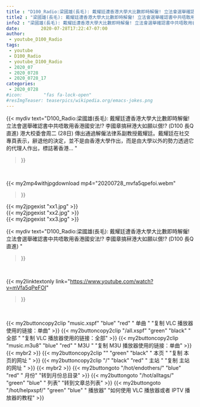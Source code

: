 ```yaml
---
title : "D100_Radio:梁國雄(長毛): 戴耀廷遭香港大學大比數即時解僱! 立法會選舉確認書中共唔敢用香港國安法!? 李國章搞冧港大如願以償!?  (D100 長Q直進) "
title2 : "梁國雄(長毛): 戴耀廷遭香港大學大比數即時解僱! 立法會選舉確認書中共唔敢用香港國安法!? 李國章搞冧港大如願以償!?  (D100 長Q直進) "
info2 : "梁國雄(長毛): 戴耀廷遭香港大學大比數即時解僱! 立法會選舉確認書中共唔敢用香港國安法!? 李國章搞冧港大如願以償!? (D100 長Q直進) 港大校委會周二 (28日) 傳出通過解僱法律系副教授戴耀廷。戴耀廷在社交專頁表示，辭退他的決定，並不是由香港大學作出，而是由大學以外的勢力透過它的代理人作出，標誌著香港... "
date:        2020-07-28T17:22:47-07:00
author:
 - youtube_D100_Radio
tags:
 - youtube
 - D100_Radio
 - youtube_D100_Radio
 - 2020_07
 - 2020_0728
 - 2020_0728_17
categories:
 - 2020_0728
#icon:        "fas fa-lock-open"
#resImgTeaser: teaserpics/wikipedia.org/emacs-jokes.png
---
```


{{< mydiv text="D100_Radio:梁國雄(長毛): 戴耀廷遭香港大學大比數即時解僱! 立法會選舉確認書中共唔敢用香港國安法!? 李國章搞冧港大如願以償!? (D100 長Q直進) 港大校委會周二 (28日) 傳出通過解僱法律系副教授戴耀廷。戴耀廷在社交專頁表示，辭退他的決定，並不是由香港大學作出，而是由大學以外的勢力透過它的代理人作出，標誌著香港... "
>}}
<br>


{{< my2mp4withjpgdownload mp4="20200728_mvfa5qpefoi.webm"
>}}

{{< my2jpgexist "xx1.jpg" >}}<br>
{{< my2jpgexist "xx2.jpg" >}}<br>
{{< my2jpgexist "xx3.jpg" >}}<br>



{{< mydiv text="D100_Radio:梁國雄(長毛): 戴耀廷遭香港大學大比數即時解僱! 立法會選舉確認書中共唔敢用香港國安法!? 李國章搞冧港大如願以償!?  (D100 長Q直進) "
>}}
<br>

{{< my2linktextonly link="https://www.youtube.com/watch?v=mVfa5qPeFOI"
>}}


<br>

{{< my2buttoncopy2clip "music.xspf"        "blue"   "red"    " 单曲 "  "复制 VLC 播放器使用的链接：单曲" >}} {{< my2buttoncopy2clip "/all.xspf"         "green"  "black"  " 全部 "  "复制 VLC 播放器使用的链接：全部" >}} {{< my2buttoncopy2clip "music.m3u8"        "blue"   "red"    " M3U  "    "复制 M3U 播放器使用的链接：单曲" >}} {{< mybr2 >}} {{< my2buttoncopy2clip ""                  "green"  "black"  " 本页 "    "复制 本页的网址 " >}} {{< my2buttoncopy2clip "/"                 "black"  "red"    " 主站 "    "复制 主站的网址 " >}} {{< mybr2 >}} {{< my2buttongoto      "/hot/endothers/"   "blue"   "red"    " 月份"   "转到月份总目录" >}} {{< my2buttongoto      "/hot/alltags/"     "green"  "blue"   " 列表"   "转到文章总列表" >}} {{< my2buttongoto      "/hot/helpxspf/"    "green"  "blue"   " 播放器" "如何使用 VLC 播放器或者 IPTV 播放器的教程" >}} 
